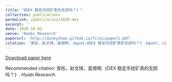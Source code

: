 ```yaml
---
title: "《DEX 稳定币挖矿真的无损吗？》"
collection: publications
permalink: /publication/2020-dex
excerpt: ''
date: 2020-10-01
venue: 'Huobi Research'
paperurl: 'http://winkyzhao.github.io/files/paper1.pdf'
citation: '胥彤，赵文琦，袁煜明. &quot;《DEX 稳定币挖矿真的无损吗？》.&quot; <i>Huobi Research</i>.'
---
```


[Download paper here](http://winkyzhao.github.io/files/paper1.pdf)

Recommended citation: 胥彤，赵文琦，袁煜明.《DEX 稳定币挖矿真的无损吗？》. <i>Huobi Research</i>.
